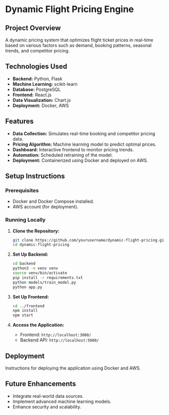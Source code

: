 # Dynamic Flight Pricing Engine

## Project Overview

A dynamic pricing system that optimizes flight ticket prices in real-time based on various factors such as demand, booking patterns, seasonal trends, and competitor pricing.

## Technologies Used

- **Backend:** Python, Flask
- **Machine Learning:** scikit-learn
- **Database:** PostgreSQL
- **Frontend:** React.js
- **Data Visualization:** Chart.js
- **Deployment:** Docker, AWS

## Features

- **Data Collection:** Simulates real-time booking and competitor pricing data.
- **Pricing Algorithm:** Machine learning model to predict optimal prices.
- **Dashboard:** Interactive frontend to monitor pricing trends.
- **Automation:** Scheduled retraining of the model.
- **Deployment:** Containerized using Docker and deployed on AWS.

## Setup Instructions

### Prerequisites

- Docker and Docker Compose installed.
- AWS account (for deployment).

### Running Locally

1. **Clone the Repository:**

    ```bash
    git clone https://github.com/yourusername/dynamic-flight-pricing.git
    cd dynamic-flight-pricing
    ```

2. **Set Up Backend:**

    ```bash
    cd backend
    python3 -m venv venv
    source venv/bin/activate
    pip install -r requirements.txt
    python models/train_model.py
    python app.py
    ```

3. **Set Up Frontend:**

    ```bash
    cd ../frontend
    npm install
    npm start
    ```

4. **Access the Application:**

    - Frontend: `http://localhost:3000/`
    - Backend API: `http://localhost:5000/`

## Deployment

Instructions for deploying the application using Docker and AWS.

## Future Enhancements

- Integrate real-world data sources.
- Implement advanced machine learning models.
- Enhance security and scalability.
